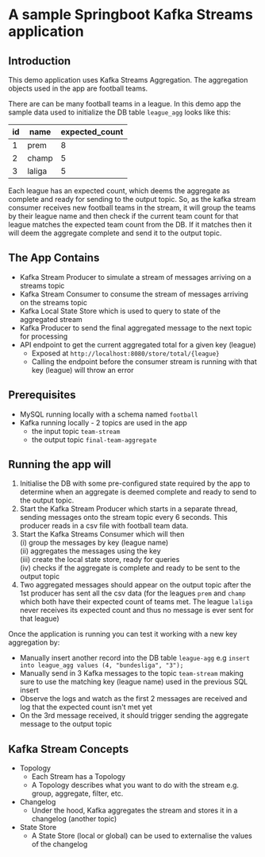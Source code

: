 # A sample Springboot Kafka Streams application 

## Introduction
This demo application uses Kafka Streams Aggregation. The aggregation objects used in the app are football teams.  

There are can be many football teams in a league. In this demo app the sample data used to initialize the DB table `league_agg` looks like this:  

| id          | name        | expected_count |
| ----------- | ----------- | -------------- |
| 1           | prem        | 8              |
| 2           | champ       | 5              |
| 3           | laliga      | 5              |

Each league has an expected count, which deems the aggregate as complete and ready for sending to the output topic.
So, as the kafka stream consumer receives new football teams in the stream, it will group the teams by their league name and then check
if the current team count for that league matches the expected team count from the DB. If it matches
then it will deem the aggregate complete and send it to the output topic.

## The App Contains
- Kafka Stream Producer to simulate a stream of messages arriving on a streams topic
- Kafka Stream Consumer to consume the stream of messages arriving on the streams topic
- Kafka Local State Store which is used to query to state of the aggregated stream
- Kafka Producer to send the final aggregated message to the next topic for processing
- API endpoint to get the current aggregated total for a given key (league)
  - Exposed at `http://localhost:8080/store/total/{league}`
  - Calling the endpoint before the consumer stream is running with that key (league) will throw an error

## Prerequisites
- MySQL running locally with a schema named `football`
- Kafka running locally - 2 topics are used in the app
  - the input topic `team-stream`
  - the output topic `final-team-aggregate`

## Running the app will
1. Initialise the DB with some pre-configured state required by the app to determine when an aggregate is deemed complete and ready to send to the output topic.
2. Start the Kafka Stream Producer which starts in a separate thread, sending messages onto the stream topic every 6 seconds.
This producer reads in a csv file with football team data.
3. Start the Kafka Streams Consumer which will then  
   (i) group the messages by key (league name)  
   (ii) aggregates the messages using the key  
   (iii) create the local state store, ready for queries  
   (iv) checks if the aggregate is complete and ready to be sent to the output topic 
4. Two aggregated messages should appear on the output topic after the 1st producer has sent all the csv data (for the leagues `prem` and `champ` which both have their
expected count of teams met. The league `laliga` never receives its expected
count and thus no message is ever sent for that league)

Once the application is running you can test it working with a new key aggregation by:
- Manually insert another record into the DB table `league-agg` e.g `insert into league_agg values (4, "bundesliga", "3");`
- Manually send in 3 Kafka messages to the topic `team-stream` making sure to use the matching key (league name) used in the previous SQL insert
- Observe the logs and watch as the first 2 messages are received and log that the expected count isn't met yet
- On the 3rd message received, it should trigger sending the aggregate message to the output topic


## Kafka Stream Concepts
- Topology
  - Each Stream has a Topology
  - A Topology describes what you want to do with the stream e.g. group, aggregate, filter, etc.
- Changelog
  - Under the hood, Kafka aggregates the stream and stores it in a changelog (another topic)
- State Store
  - A State Store (local or global) can be used to externalise the values of the changelog
